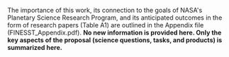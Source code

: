 The importance of this work, its connection to the goals of NASA's Planetary Science Research Program, and its anticipated outcomes in the form of research papers (Table A1) are outlined in the Appendix file (FINESST_Appendix.pdf). **No new information is provided here. Only the key aspects of the proposal (science questions, tasks, and products) is summarized here.**
